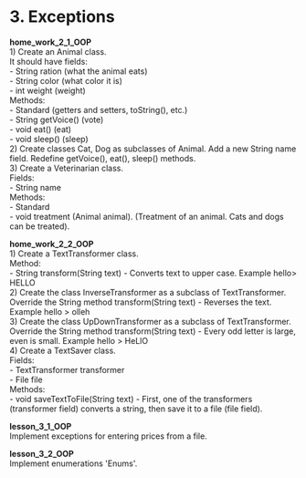 <h1> 3. Exceptions </h1>

<p>
<b> home_work_2_1_OOP </b><br>
1) Create an Animal class.<br>
It should have fields:<br>
- String ration (what the animal eats)<br>
- String color (what color it is)<br>
- int weight (weight)<br>
Methods:<br>
- Standard (getters and setters, toString(), etc.)<br>
- String getVoice() (vote)<br>
- void eat() (eat)<br>
- void sleep() (sleep)<br>
2) Create classes Cat, Dog as subclasses of Animal. Add a new String name field. Redefine getVoice(), eat(), sleep() methods.<br>
3) Create a Veterinarian class.<br>
Fields:<br>
- String name<br>
Methods:<br>
- Standard<br>
- void treatment (Animal animal). (Treatment of an animal. Cats and dogs can be treated).
</p>

<p>
<b> home_work_2_2_OOP </b><br>
1) Create a TextTransformer class.<br>
Method:<br>
- String transform(String text) - Converts text to upper case. Example hello> HELLO<br>
2) Create the class InverseTransformer as a subclass of TextTransformer. Override the String method transform(String text) - Reverses the text. Example hello > olleh<br>
3) Create the class UpDownTransformer as a subclass of TextTransformer. Override the String method transform(String text) - Every odd letter is large, even is small. Example hello > HeLlO<br>
4) Create a TextSaver class.<br>
Fields:<br>
- TextTransformer transformer<br>
- File file<br>
Methods:<br>
- void saveTextToFile(String text) - First, one of the transformers (transformer field) converts a string, then save it to a file (file field).
</p>

<p>
<b> lesson_3_1_OOP </b><br>
Implement exceptions for entering prices from a file.
</p>

<p>
<b> lesson_3_2_OOP </b><br>
Implement enumerations 'Enums'.
</p>